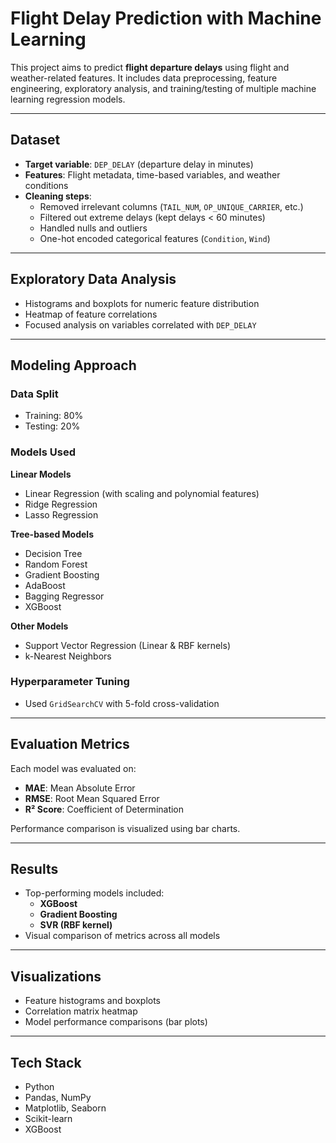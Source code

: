 # Flight Delay Prediction with Machine Learning

This project aims to predict **flight departure delays** using flight and weather-related features. It includes data preprocessing, feature engineering, exploratory analysis, and training/testing of multiple machine learning regression models.

---

## Dataset

- **Target variable**: `DEP_DELAY` (departure delay in minutes)
- **Features**: Flight metadata, time-based variables, and weather conditions
- **Cleaning steps**:
  - Removed irrelevant columns (`TAIL_NUM`, `OP_UNIQUE_CARRIER`, etc.)
  - Filtered out extreme delays (kept delays < 60 minutes)
  - Handled nulls and outliers
  - One-hot encoded categorical features (`Condition`, `Wind`)

---

## Exploratory Data Analysis

- Histograms and boxplots for numeric feature distribution
- Heatmap of feature correlations
- Focused analysis on variables correlated with `DEP_DELAY`

---

## Modeling Approach

### Data Split
- Training: 80%
- Testing: 20%

### Models Used

**Linear Models**
- Linear Regression (with scaling and polynomial features)
- Ridge Regression
- Lasso Regression

**Tree-based Models**
- Decision Tree
- Random Forest
- Gradient Boosting
- AdaBoost
- Bagging Regressor
- XGBoost

**Other Models**
- Support Vector Regression (Linear & RBF kernels)
- k-Nearest Neighbors

### Hyperparameter Tuning
- Used `GridSearchCV` with 5-fold cross-validation

---

## Evaluation Metrics

Each model was evaluated on:
- **MAE**: Mean Absolute Error
- **RMSE**: Root Mean Squared Error
- **R² Score**: Coefficient of Determination

Performance comparison is visualized using bar charts.

---

## Results

- Top-performing models included:
  - **XGBoost**
  - **Gradient Boosting**
  - **SVR (RBF kernel)**
- Visual comparison of metrics across all models

---

## Visualizations

- Feature histograms and boxplots
- Correlation matrix heatmap
- Model performance comparisons (bar plots)

---

## Tech Stack

- Python
- Pandas, NumPy
- Matplotlib, Seaborn
- Scikit-learn
- XGBoost
